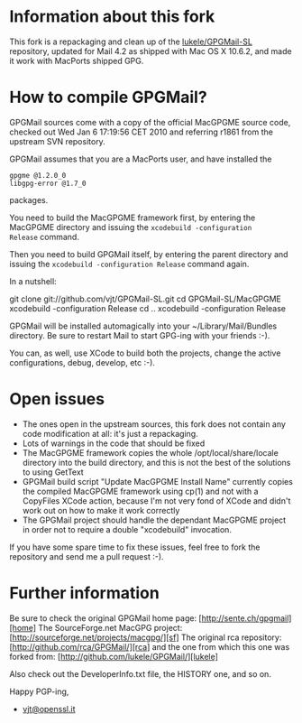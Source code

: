 Information about this fork
===========================

This fork is a repackaging and clean up of the [lukele/GPGMail-SL][lukele] repository,
updated for Mail 4.2 as shipped with Mac OS X 10.6.2, and made it work with MacPorts
shipped GPG.


How to compile GPGMail?
=======================

GPGMail sources come with a copy of the official MacGPGME source code, checked 
out Wed Jan  6 17:19:56 CET 2010 and referring r1861 from the upstream SVN
repository.

GPGMail assumes that you are a MacPorts user, and have installed the 

    gpgme @1.2.0_0
    libgpg-error @1.7_0

packages.

You need to build the MacGPGME framework first, by entering the MacGPGME
directory and issuing the <code>xcodebuild -configuration Release</code>
command.

Then you need to build GPGMail itself, by entering the parent directory
and issuing the <code>xcodebuild -configuration Release</code> command
again.

In a nutshell:

   git clone git://github.com/vjt/GPGMail-SL.git
   cd GPGMail-SL/MacGPGME
   xcodebuild -configuration Release
   cd ..
   xcodebuild -configuration Release


GPGMail will be installed automagically into your ~/Library/Mail/Bundles
directory. Be sure to restart Mail to start GPG-ing with your friends :-).

You can, as well, use XCode to build both the projects, change the active
configurations, debug, develop, etc :-).


Open issues
===========

 * The ones open in the upstream sources, this fork does not contain any
   code modification at all: it's just a repackaging.
 * Lots of warnings in the code that should be fixed
 * The MacGPGME framework copies the whole /opt/local/share/locale
   directory into the build directory, and this is not the best of the
   solutions to using GetText
 * GPGMail build script "Update MacGPGME Install Name" currently copies
   the compiled MacGPGME framework using cp(1) and not with a CopyFiles
   XCode action, because I'm not very fond of XCode and didn't work out
   on how to make it work correctly
 * The GPGMail project should handle the dependant MacGPGME project in
   order not to require a double "xcodebuild" invocation.

If you have some spare time to fix these issues, feel free to fork the
repository and send me a pull request :-).


Further information
===================

Be sure to check the original GPGMail home page: [http://sente.ch/gpgmail][home]
The SourceForge.net MacGPG project: [http://sourceforge.net/projects/macgpg/][sf]
The original rca repository: [http://github.com/rca/GPGMail/][rca] and the one
from which this one was forked from: [http://github.com/lukele/GPGMail/][lukele]

Also check out the DeveloperInfo.txt file, the HISTORY one, and so on.

Happy PGP-ing,

 - vjt@openssl.it

[lukele]: http://github.com/lukele/GPGMail/
[rca]: http://github.com/rca/GPGMail/
[sf]: http://sourceforge.net/projects/macgpg/
[home]: http://sente.ch/gpgmail
